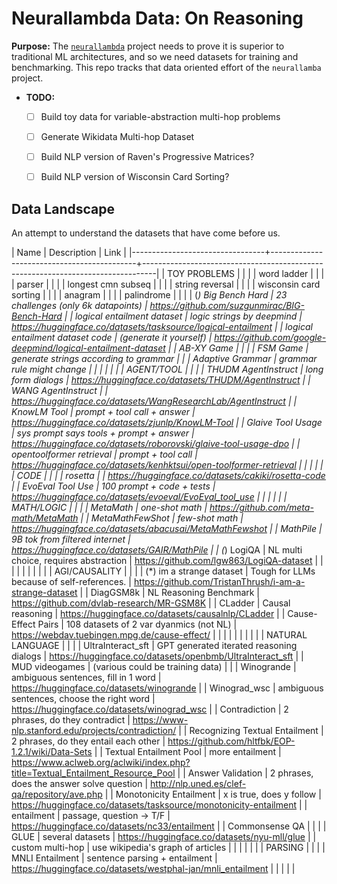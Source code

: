 # Neurallambda Data: On Reasoning

**Purpose:** The [`neurallambda`](https://github.com/neurallambda/neurallambda) project needs to prove it is superior to traditional ML architectures, and so we need datasets for training and benchmarking. This repo tracks that data oriented effort of the `neurallamba` project.

* **TODO:**
  * [ ] Build toy data for variable-abstraction multi-hop problems
  * [ ] Generate Wikidata Multi-hop Dataset
  * [ ] Build NLP version of Raven's Progressive Matrices?
  * [ ] Build NLP version of Wisconsin Card Sorting?


## Data Landscape

An attempt to understand the datasets that have come before us.


| Name                            | Description                                | Link                                                                            |
|---------------------------------+--------------------------------------------+---------------------------------------------------------------------------------|
| TOY PROBLEMS                    |                                            |                                                                                 |
| word ladder                     |                                            |                                                                                 |
| parser                          |                                            |                                                                                 |
| longest cmn subseq              |                                            |                                                                                 |
| string reversal                 |                                            |                                                                                 |
| wisconsin card sorting          |                                            |                                                                                 |
| anagram                         |                                            |                                                                                 |
| palindrome                      |                                            |                                                                                 |
| (*) Big Bench Hard              | 23 challenges (only 6k datapoints)         | https://github.com/suzgunmirac/BIG-Bench-Hard                                   |
| logical entailment dataset      | logic strings by deepmind                  | https://huggingface.co/datasets/tasksource/logical-entailment                   |
| logical entailment dataset code | (generate it yourself)                     | https://github.com/google-deepmind/logical-entailment-dataset                   |
| AB-XY Game                      |                                            |                                                                                 |
| FSM Game                        | generate strings according to grammar      |                                                                                 |
| Adaptive Grammar                | grammar rule might change                  |                                                                                 |
|                                 |                                            |                                                                                 |
| AGENT/TOOL                      |                                            |                                                                                 |
| THUDM AgentInstruct             | long form dialogs                          | https://huggingface.co/datasets/THUDM/AgentInstruct                             |
| WANG AgentInstruct              |                                            | https://huggingface.co/datasets/WangResearchLab/AgentInstruct                   |
| KnowLM Tool                     | prompt + tool call + answer                | https://huggingface.co/datasets/zjunlp/KnowLM-Tool                              |
| Glaive Tool Usage               | sys prompt says tools + prompt + answer    | https://huggingface.co/datasets/roborovski/glaive-tool-usage-dpo                |
| opentoolformer retrieval        | prompt + tool call                         | https://huggingface.co/datasets/kenhktsui/open-toolformer-retrieval             |
|                                 |                                            |                                                                                 |
| CODE                            |                                            |                                                                                 |
| rosetta                         |                                            | https://huggingface.co/datasets/cakiki/rosetta-code                             |
| EvoEval Tool Use                | 100 prompt + code + tests                  | https://huggingface.co/datasets/evoeval/EvoEval_tool_use                        |
|                                 |                                            |                                                                                 |
| MATH/LOGIC                      |                                            |                                                                                 |
| MetaMath                        | one-shot math                              | https://github.com/meta-math/MetaMath                                           |
| MetaMathFewShot                 | few-shot math                              | https://huggingface.co/datasets/abacusai/MetaMathFewshot                        |
| MathPile                        | 9B tok from filtered internet              | https://huggingface.co/datasets/GAIR/MathPile                                   |
| (*) LogiQA                      | NL multi choice, requires abstraction      | https://github.com/lgw863/LogiQA-dataset                                        |
|                                 |                                            |                                                                                 |
|                                 |                                            |                                                                                 |
| AGI/CAUSALITY                   |                                            |                                                                                 |
| (*) im a strange dataset        | Tough for LLMs because of self-references. | https://github.com/TristanThrush/i-am-a-strange-dataset                         |
| DiagGSM8k                       | NL Reasoning Benchmark                     | https://github.com/dvlab-research/MR-GSM8K                                      |
| CLadder                         | Causal reasoning                           | https://huggingface.co/datasets/causalnlp/CLadder                               |
| Cause-Effect Pairs              | 108 datasets of 2 var dyanmics (not NL)    | https://webdav.tuebingen.mpg.de/cause-effect/                                   |
|                                 |                                            |                                                                                 |
|                                 |                                            |                                                                                 |
| NATURAL LANGUAGE                |                                            |                                                                                 |
| UltraInteract_sft               | GPT generated iterated reasoning dialogs   | https://huggingface.co/datasets/openbmb/UltraInteract_sft                       |
| MUD videogames                  | (various could be training data)           |                                                                                 |
| Winogrande                      | ambiguous sentences, fill in 1 word        | https://huggingface.co/datasets/winogrande                                      |
| Winograd_wsc                    | ambiguous sentences, choose the right word | https://huggingface.co/datasets/winograd_wsc                                    |
| Contradiction                   | 2 phrases, do they contradict              | https://www-nlp.stanford.edu/projects/contradiction/                            |
| Recognizing Textual Entailment  | 2 phrases, do they entail each other       | https://github.com/hltfbk/EOP-1.2.1/wiki/Data-Sets                              |
| Textual Entailment Pool         | more entailment                            | https://www.aclweb.org/aclwiki/index.php?title=Textual_Entailment_Resource_Pool |
| Answer Validation               | 2 phrases, does the answer solve question  | http://nlp.uned.es/clef-qa/repository/ave.php                                   |
| Monotonicity Entailment         | x is true, does y follow                   | https://huggingface.co/datasets/tasksource/monotonicity-entailment              |
| entailment                      | passage, question -> T/F                   | https://huggingface.co/datasets/nc33/entailment                                 |
| Commonsense QA                  |                                            |                                                                                 |
| GLUE                            | several datasets                           | https://huggingface.co/datasets/nyu-mll/glue                                    |
| custom multi-hop                | use wikipedia's graph of articles          |                                                                                 |
|                                 |                                            |                                                                                 |
| PARSING                         |                                            |                                                                                 |
| MNLI Entailment                 | sentence parsing + entailment              | https://huggingface.co/datasets/westphal-jan/mnli_entailment                    |
|                                 |                                            |                                                                                 |
